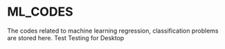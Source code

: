 # ML_CODES

The codes related to machine learning regression, classification problems are stored here.
Test
Testing for Desktop
